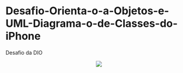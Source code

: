 # Desafio-Orienta-o-a-Objetos-e-UML-Diagrama-o-de-Classes-do-iPhone
Desafio da DIO

<div align="center">
  <img src="https://user-images.githubusercontent.com/121201343/269990307-5f568c32-71c2-4582-9c17-0172a3b8eaa8.png"/>
</div>
